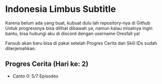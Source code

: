 # Indonesia Limbus Subtitle
Karena belum ada yang buat, kubuat dulu lah repository-nya di Github
Untuk progressnya bisa dilihat dibawah ya, namun kalau misalnya ingin bantu, bisa hubungi aku di discord dengan username Oresfall ya!

Fansub akan baru bisa di pakai setelah Progres Cerita dan Skill IDs sudah diterjemahkan. 


## Progres Cerita (Hari ke: 2)
- Canto 0: 5/7 Episodes
